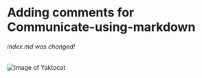 # Adding comments for Communicate-using-markdown
###### index.md was changed!

![Image of Yaktocat](https://octodex.github.com/images/yaktocat.png)
